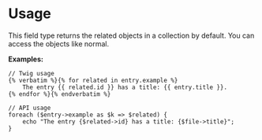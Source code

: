 # Usage

This field type returns the related objects in a collection by default. You can access the objects like normal.

**Examples:**

    // Twig usage
    {% verbatim %}{% for related in entry.example %}
        The entry {{ related.id }} has a title: {{ entry.title }}.
    {% endfor %}{% endverbatim %}
    
    // API usage
    foreach ($entry->example as $k => $related) {
        echo "The entry {$related->id} has a title: {$file->title}";
    }
